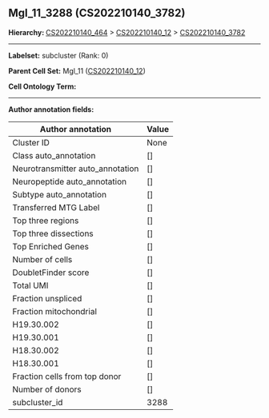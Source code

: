## Mgl_11_3288 (CS202210140_3782)
<b>Hierarchy: </b>
[CS202210140_464](https://purl.brain-bican.org/taxonomy/CS202210140#CS202210140_464) >
[CS202210140_12](https://purl.brain-bican.org/taxonomy/CS202210140#CS202210140_12) >
[CS202210140_3782](https://purl.brain-bican.org/taxonomy/CS202210140#CS202210140_3782)

---


**Labelset:** subcluster (Rank: 0)

**Parent Cell Set:** Mgl_11 ([CS202210140_12](https://purl.brain-bican.org/taxonomy/CS202210140#CS202210140_12))



**Cell Ontology Term:** 

[MARKER GENES.]: #


---

[TRANSFERRED ANNOTATIONS.]: #


[AUTHOR ANNOTATION FIELDS.]: #


**Author annotation fields:**

| Author annotation | Value |
|-------------------|-------|
|Cluster ID|None|
|Class auto_annotation|[]|
|Neurotransmitter auto_annotation|[]|
|Neuropeptide auto_annotation|[]|
|Subtype auto_annotation|[]|
|Transferred MTG Label|[]|
|Top three regions|[]|
|Top three dissections|[]|
|Top Enriched Genes|[]|
|Number of cells|[]|
|DoubletFinder score|[]|
|Total UMI|[]|
|Fraction unspliced|[]|
|Fraction mitochondrial|[]|
|H19.30.002|[]|
|H19.30.001|[]|
|H18.30.002|[]|
|H18.30.001|[]|
|Fraction cells from top donor|[]|
|Number of donors|[]|
|subcluster_id|3288|
